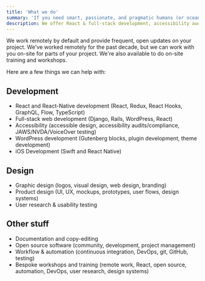 ```yaml
---
title: 'What we do'
summary: 'If you need smart, passionate, and pragmatic humans (or ocean-dwellers) to help out with your projects, we are here for you!'
description: We offer React & full-stack development, accessibility audits, WordPress and iOS development, UX & UI design, user research, copyediting, open-source work, and training.
---
```


We work remotely by default and provide frequent, open updates on your project. We've worked remotely for the past decade, but we can work with you on-site for parts of your project. We're also available to do on-site training and workshops.

Here are a few things we can help with:

## Development

- React and React-Native development (React, Redux, React Hooks, GraphQL, Flow, TypeScript)
- Full-stack web development (Django, Rails, WordPress, React)
- Accessibility (accessible design, accessibility audits/compliance, JAWS/NVDA/VoiceOver testing)
- WordPress development (Gutenberg blocks, plugin development, theme development)
- iOS Development (Swift and React Native)

## Design

- Graphic design (logos, visual design, web design, branding)
- Product design (UI, UX, mockups, prototypes, user flows, design systems)
- User research & usability testing

## Other stuff

- Documentation and copy-editing
- Open source software (community, development, project management)
- Workflow & automation (continuous integration, DevOps, git, GitHub, testing)
- Bespoke workshops and training (remote work, React, open source, automation, DevOps, user research, design systems)

